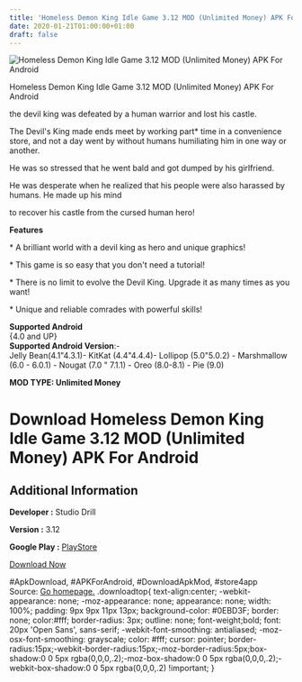```yaml
---
title: 'Homeless Demon King Idle Game 3.12 MOD (Unlimited Money) APK For Android'
date: 2020-01-21T01:00:00+01:00
draft: false
---
```


![Homeless Demon King Idle Game 3.12 MOD (Unlimited Money) APK For Android](https://i2.wp.com/apkhome.net/wp-content/uploads/2020/01/Homeless-Demon-King-Idle-Game-3.12-MOD-Unlimited-Money.png "Homeless Demon King Idle Game 3.12 MOD (Unlimited Money) APK For Android")

  

Homeless Demon King Idle Game 3.12 MOD (Unlimited Money) APK For Android

the devil king was defeated by a human warrior and lost his castle.

The Devil's King made ends meet by working part\* time in a convenience store, and not a day went by without humans humiliating him in one way or another.

He was so stressed that he went bald and got dumped by his girlfriend.

He was desperate when he realized that his people were also harassed by humans. He made up his mind

to recover his castle from the cursed human hero!

**Features**

\* A brilliant world with a devil king as hero and unique graphics!

\* This game is so easy that you don't need a tutorial!

\* There is no limit to evolve the Devil King. Upgrade it as many times as you want!

\* Unique and reliable comrades with powerful skills!

**Supported Android**  
{4.0 and UP}  
**Supported Android Version**:-  
Jelly Bean(4.1"4.3.1)- KitKat (4.4"4.4.4)- Lollipop (5.0"5.0.2) - Marshmallow (6.0 - 6.0.1) - Nougat (7.0 " 7.1.1) - Oreo (8.0-8.1) - Pie (9.0)

**MOD TYPE: Unlimited Money**

Download Homeless Demon King Idle Game 3.12 MOD (Unlimited Money) APK For Android
=================================================================================

Additional Information
----------------------

**Developer :** Studio Drill

**Version :** 3.12

**Google Play :** [PlayStore](https://play.google.com/store/apps/details?id=com.studiodrill.devildom)

  

[Download Now](https://store4app.co/post/homeless-demon-king-idle-game-3-12-mod-unlimited-money-apk-for-android_1579548140)

  
#ApkDownload, #APKForAndroid, #DownloadApkMod, #store4app  
Source: [Go homepage.](https://store4app.co/post/homeless-demon-king-idle-game-3-12-mod-unlimited-money-apk-for-android_1579548140) .downloadtop{ text-align:center; -webkit-appearance: none; -moz-appearance: none; appearance: none; width: 100%; padding: 9px 9px 11px 13px; background-color: #0EBD3F; border: none; color:#fff; border-radius: 3px; outline: none; font-weight;bold; font: 20px 'Open Sans', sans-serif; -webkit-font-smoothing: antialiased; -moz-osx-font-smoothing: grayscale; color: #fff; cursor: pointer; border-radius:15px;-webkit-border-radius:15px;-moz-border-radius:5px;box-shadow:0 0 5px rgba(0,0,0,.2);-moz-box-shadow:0 0 5px rgba(0,0,0,.2);-webkit-box-shadow:0 0 5px rgba(0,0,0,.2) !important; }
